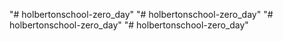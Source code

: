 "# holbertonschool-zero_day" 
"# holbertonschool-zero_day" 
"# holbertonschool-zero_day" 
"# holbertonschool-zero_day" 
